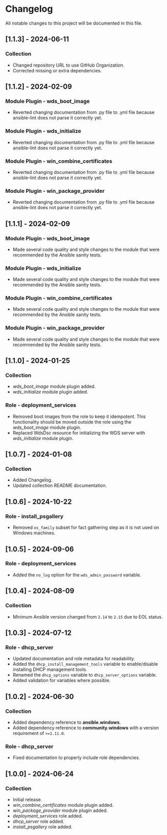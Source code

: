 # Changelog

All notable changes to this project will be documented in this file.

## [1.1.3] - 2024-06-11

### Collection

- Changed repository URL to use GitHub Organization.
- Corrected missing or extra dependencies.

## [1.1.2] - 2024-02-09

### Module Plugin - wds_boot_image

- Reverted changing documentation from .py file to .yml file because ansible-lint does not parse it correctly yet.

### Module Plugin - wds_initialize

- Reverted changing documentation from .py file to .yml file because ansible-lint does not parse it correctly yet.

### Module Plugin - win_combine_certificates

- Reverted changing documentation from .py file to .yml file because ansible-lint does not parse it correctly yet.

### Module Plugin - win_package_provider

- Reverted changing documentation from .py file to .yml file because ansible-lint does not parse it correctly yet.

## [1.1.1] - 2024-02-09

### Module Plugin - wds_boot_image

- Made several code quality and style changes to the module that were recommended by the Ansible sanity tests.

### Module Plugin - wds_initialize

- Made several code quality and style changes to the module that were recommended by the Ansible sanity tests.

### Module Plugin - win_combine_certificates

- Made several code quality and style changes to the module that were recommended by the Ansible sanity tests.

### Module Plugin - win_package_provider

- Made several code quality and style changes to the module that were recommended by the Ansible sanity tests.

## [1.1.0] - 2024-01-25

### Collection

- *wds_boot_image* module plugin added.
- *wds_initialize* module plugin added.

### Role - deployment_services

- Removed boot images from the role to keep it idempotent. This functionality should be moved outside the role using the *wds_boot_image* module plugin.
- Replaced WdsDsc resource for initializing the WDS server with *wds_initialize* module plugin.

## [1.0.7] - 2024-01-08

### Collection

- Added Changelog.
- Updated collection README documentation.

## [1.0.6] - 2024-10-22

### Role - install_psgallery

- Removed `os_family` subset for fact gathering step as it is not used on Windows machines.

## [1.0.5] - 2024-09-06 

### Role - deployment_services

- Added the `no_log` option for the `wds_admin_password` variable.

## [1.0.4] - 2024-08-09

### Collection

- Minimum Ansible version changed from `2.14` to `2.15` due to EOL status.

## [1.0.3] - 2024-07-12

### Role - dhcp_server

- Updated documentation and role metadata for readability.
- Added the `dhcp_install_management_tools` variable to enable/disable installing DHCP management tools.
- Renamed the `dhcp_options` variable to `dhcp_server_options` variable.
- Added validation for variables where possible.

## [1.0.2] - 2024-06-30

### Collection

- Added dependency reference to **ansible.windows**.
- Added dependency reference to **community.windows** with a version requirement of `>=1.11.0`.

### Role - dhcp_server

- Fixed documentation to properly include role dependencies.

## [1.0.0] - 2024-06-24

### Collection

- Initial release.
- *win_combine_certificates* module plugin added.
- *win_package_provider* module plugin added.
- *deployment_services* role added.
- *dhcp_server* role added.
- *install_psgallery* role added.
